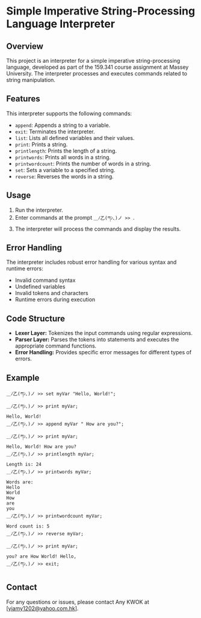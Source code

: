 # Simple Imperative String-Processing Language Interpreter

## Overview

This project is an interpreter for a simple imperative string-processing language, developed as part of the 159.341 course assignment at Massey University. The interpreter processes and executes commands related to string manipulation.

## Features

This interpreter supports the following commands:
- `append`: Appends a string to a variable.
- `exit`: Terminates the interpreter.
- `list`: Lists all defined variables and their values.
- `print`: Prints a string.
- `printlength`: Prints the length of a string.
- `printwords`: Prints all words in a string.
- `printwordcount`: Prints the number of words in a string.
- `set`: Sets a variable to a specified string.
- `reverse`: Reverses the words in a string.

## Usage

1. Run the interpreter.
2. Enter commands at the prompt `＿ﾉ乙(ཀﾝ､)ノ >> `.
3. The interpreter will process the commands and display the results.

## Error Handling

The interpreter includes robust error handling for various syntax and runtime errors:
- Invalid command syntax
- Undefined variables
- Invalid tokens and characters
- Runtime errors during execution

## Code Structure

- **Lexer Layer:** Tokenizes the input commands using regular expressions.
- **Parser Layer:** Parses the tokens into statements and executes the appropriate command functions.
- **Error Handling:** Provides specific error messages for different types of errors.

## Example

```"Sample"
＿ﾉ乙(ཀﾝ､)ノ >> set myVar "Hello, World!";
＿ﾉ乙(ཀﾝ､)ノ >> print myVar;
Hello, World!
＿ﾉ乙(ཀﾝ､)ノ >> append myVar " How are you?";
＿ﾉ乙(ཀﾝ､)ノ >> print myVar;
Hello, World! How are you?
＿ﾉ乙(ཀﾝ､)ノ >> printlength myVar;
Length is: 24
＿ﾉ乙(ཀﾝ､)ノ >> printwords myVar;
Words are:
Hello
World
How
are
you
＿ﾉ乙(ཀﾝ､)ノ >> printwordcount myVar;
Word count is: 5
＿ﾉ乙(ཀﾝ､)ノ >> reverse myVar;
＿ﾉ乙(ཀﾝ､)ノ >> print myVar;
you? are How World! Hello,
＿ﾉ乙(ཀﾝ､)ノ >> exit;
```

## Contact

For any questions or issues, please contact Any KWOK at [yiamy1202@yahoo.com.hk].
